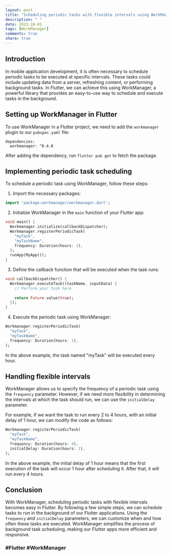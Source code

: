 ```yaml
---
layout: post
title: "Scheduling periodic tasks with flexible intervals using WorkManager in Flutter"
description: " "
date: 2023-10-01
tags: [WorkManager]
comments: true
share: true
---
```


## Introduction

In mobile application development, it is often necessary to schedule periodic tasks to be executed at specific intervals. These tasks could include updating data from a server, refreshing content, or performing background tasks. In Flutter, we can achieve this using WorkManager, a powerful library that provides an easy-to-use way to schedule and execute tasks in the background.

## Setting up WorkManager in Flutter

To use WorkManager in a Flutter project, we need to add the `workmanager` plugin to our `pubspec.yaml` file:

```
dependencies:
  workmanager: ^0.4.0
```

After adding the dependency, run `flutter pub get` to fetch the package.

## Implementing periodic task scheduling

To schedule a periodic task using WorkManager, follow these steps:

1. Import the necessary packages:
```dart
import 'package:workmanager/workmanager.dart';
```

2. Initialize WorkManager in the `main` function of your Flutter app:
```dart
void main() {
  Workmanager.initialize(callbackDispatcher);
  Workmanager.registerPeriodicTask(
    "myTask",
    "myTaskName",
    frequency: Duration(hours: 1),
  );
  runApp(MyApp());
}
```

3. Define the callback function that will be executed when the task runs:
```dart
void callbackDispatcher() {
  Workmanager.executeTask((taskName, inputData) {
    // Perform your task here
    
    return Future.value(true);
  });
}
```

4. Execute the periodic task using WorkManager:
```dart
Workmanager.registerPeriodicTask(
  "myTask",
  "myTaskName",
  frequency: Duration(hours: 1),
);
```
In the above example, the task named "myTask" will be executed every hour.

## Handling flexible intervals

WorkManager allows us to specify the frequency of a periodic task using the `frequency` parameter. However, if we need more flexibility in determining the intervals at which the task should run, we can use the `initialDelay` parameter.

For example, if we want the task to run every 2 to 4 hours, with an initial delay of 1 hour, we can modify the code as follows:

```dart
Workmanager.registerPeriodicTask(
  "myTask",
  "myTaskName",
  frequency: Duration(hours: 4),
  initialDelay: Duration(hours: 1),
);
```

In the above example, the initial delay of 1 hour means that the first execution of the task will occur 1 hour after scheduling it. After that, it will run every 4 hours.

## Conclusion

With WorkManager, scheduling periodic tasks with flexible intervals becomes easy in Flutter. By following a few simple steps, we can schedule tasks to run in the background of our Flutter applications. Using the `frequency` and `initialDelay` parameters, we can customize when and how often these tasks are executed. WorkManager simplifies the process of background task scheduling, making our Flutter apps more efficient and responsive.

### #Flutter #WorkManager